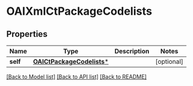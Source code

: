 # OAIXmlCtPackageCodelists

## Properties
Name | Type | Description | Notes
------------ | ------------- | ------------- | -------------
**self** | [**OAICtPackageCodelists***](OAICtPackageCodelists.md) |  | [optional] 

[[Back to Model list]](../README.md#documentation-for-models) [[Back to API list]](../README.md#documentation-for-api-endpoints) [[Back to README]](../README.md)


